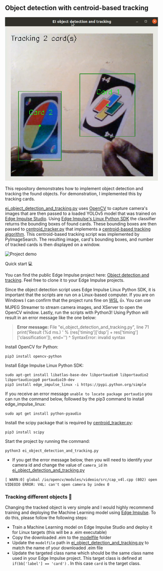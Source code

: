 ## Object detection with centroid-based tracking

![Cover image](media/cover_image.png)

This repository demonstrates how to implement object detection and tracking the found objects. For demonstration, I implemented this by tracking cards. 

[ei_object_detection_and_tracking.py](ei_object_detection_and_tracking.py) uses [OpenCV](https://opencv.org/) to capture camera's images that are then passed to a loaded YOLOv5 model that was trained on [Edge Impulse Studio](https://edgeimpulse.com/). Using [Edge Impulse's Linux Python SDK](https://docs.edgeimpulse.com/docs/edge-impulse-for-linux/linux-python-sdk) the classifier returns the bounding boxes of found cards. These bounding boxes are then passed to [centroid_tracker.py](centroid_tracker.py) that implements a [centroid-based tracking algorithm](https://pyimagesearch.com/2018/07/23/simple-object-tracking-with-opencv/). This centroid-based tracking script was implemented by PyImageSearch. The resulting image, card's bounding boxes, and number of tracked cards is then displayed on a window.

![Project demo](media/object_detection_and_tracking_GIF.gif)

Quick start :computer:

You can find the public Edge Impulse project here: [Object detection and tracking](https://studio.edgeimpulse.com/public/250177/latest). Feel free to clone it to your Edge Impulse projects.

Since the object detection script uses Edge Impulse Linux Python SDK, it is important that the scripts are run on a Linux-based computer. If you are on Windows I can confirm that the project runs fine on [WSL](https://learn.microsoft.com/en-us/windows/wsl/install) :thumbsup:. You can use MJPEG Streamer to stream camera images, and XServer to open the OpenCV window. Lastly, run the scripts with Python3! Using Python will result in an error message like the one below:

> **Error message:**   File "ei_object_detection_and_tracking.py", line 71
    print('Result (%d ms.) ' % (res['timing']['dsp'] + res['timing']['classification']), end='')
                                                                                            ^
SyntaxError: invalid syntax

Install OpenCV for Python:
```
pip3 install opencv-python
```

Install Edge Impulse Linux Python SDK:
```
sudo apt-get install libatlas-base-dev libportaudio0 libportaudio2 libportaudiocpp0 portaudio19-dev
pip3 install edge_impulse_linux -i https://pypi.python.org/simple
```

If you receive an error message ```unable to locate package portaudio``` you can run the command below, followed by the pip3 command to install edge_impulse_linux:
```
sudo apt get install python-pyaudio
```

Install the scipy package that is required by [centroid_tracker.py](centroid_tracker.py):
```
pip3 install scipy
```

Start the project by running the command:
```
python3 ei_object_detection_and_tracking.py
``` 

- If you get the error message below, then you will need to identify your camera id and change the value of  ```camera_id``` in [ei_object_detection_and_tracking.py](ei_object_detection_and_tracking.py)

```
[ WARN:0] global /io/opencv/modules/videoio/src/cap_v4l.cpp (802) open VIDEOIO ERROR: V4L: can't open camera by index 0
```

### Tracking different objects :rocket:

Changing the tracked object is very simple and I would highly recommend training and deploying the Machine Learning model using [Edge Impulse](https://edgeimpulse.com/). To do this, please follow the following steps:

- Train a Machine Learning model on Edge Impulse Studio and deploy it for Linux targets (this will be a .eim executable)
- Copy the downloaded .eim to the [modelfile](modelfile) folder
- Update the ```modelfile``` path in [ei_object_detection_and_tracking.py](ei_object_detection_and_tracking.py) to match the name of your downloaded .eim file
- Update the targeted class name which should be the same class name used in your Edge Impulse project. This target class is defined at ```if(bb['label'] == 'card')``` . In this case ```card``` is the target class.



